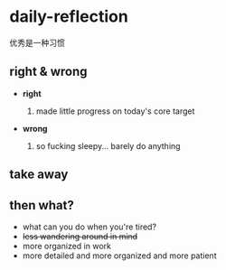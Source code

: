 # daily-reflection
优秀是一种习惯

## right & wrong
* **right**
  1. made little progress on today's core target
  
* **wrong**
  1. so fucking sleepy... barely do anything
  
## take away


## then what?
* what can you do when you're tired?
* ~~less wandering around in mind~~
* more organized in work
* more detailed and more organized and more patient
